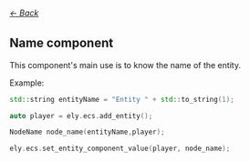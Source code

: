 ###### [<- Back](../documentation.md)
## Name component
This component's main use is to know the name of the entity.

Example:
```c++
std::string entityName = "Entity " + std::to_string(1);

auto player = ely.ecs.add_entity();

NodeName node_name(entityName,player);

ely.ecs.set_entity_component_value(player, node_name);
```